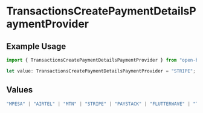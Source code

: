 # TransactionsCreatePaymentDetailsPaymentProvider

## Example Usage

```typescript
import { TransactionsCreatePaymentDetailsPaymentProvider } from "open-billing/models/operations";

let value: TransactionsCreatePaymentDetailsPaymentProvider = "STRIPE";
```

## Values

```typescript
"MPESA" | "AIRTEL" | "MTN" | "STRIPE" | "PAYSTACK" | "FLUTTERWAVE" | "TIGO" | "ORANGE" | "DPO" | "SELCOM"
```